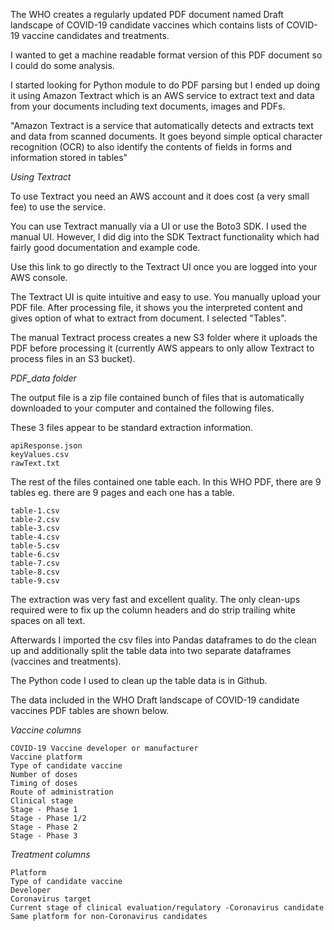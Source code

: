 The WHO creates a regularly updated PDF document named Draft landscape of COVID-19 candidate vaccines which contains lists of COVID-19 vaccine candidates and treatments.

I wanted to get a machine readable format version of this PDF document so I could do some analysis.

I started looking for Python module to do PDF parsing but I ended up doing it using Amazon Textract which is an AWS service to extract text and data from your documents including text documents, images and PDFs.

"Amazon Textract is a service that automatically detects and extracts text and data from scanned documents. It goes beyond simple optical character recognition (OCR) to also identify the contents of fields in forms and information stored in tables"

*Using Textract*

To use Textract you need an AWS account and it does cost (a very small fee) to use the service.

You can use Textract manually via a UI or use the Boto3 SDK. I used the manual UI. However, I did dig into the SDK Textract functionality which had fairly good documentation and example code.

Use this link to go directly to the Textract UI once you are logged into your AWS console.

The Textract UI is quite intuitive and easy to use. You manually upload your PDF file. After processing file, it shows you the interpreted content and gives option of what to extract from document. I selected "Tables".

The manual Textract process creates a new S3 folder where it uploads the PDF before processing it (currently AWS appears to only allow Textract to process files in an S3 bucket).

*PDF_data folder*

The output file is a zip file contained bunch of files that is automatically downloaded to your computer and contained the following files.

These 3 files appear to be standard extraction information.

    apiResponse.json
    keyValues.csv
    rawText.txt

The rest of the files contained one table each. In this WHO PDF, there are 9 tables eg. there are 9 pages and each one has a table.

    table-1.csv
    table-2.csv
    table-3.csv
    table-4.csv
    table-5.csv
    table-6.csv
    table-7.csv
    table-8.csv
    table-9.csv

The extraction was very fast and excellent quality. The only clean-ups required were to fix up the column headers and do strip trailing white spaces on all text.

Afterwards I imported the csv files into Pandas dataframes to do the clean up and additionally split the table data into two separate dataframes (vaccines and treatments).

The Python code I used to clean up the table data is in Github.

The data included in the WHO Draft landscape of COVID-19 candidate vaccines PDF tables are shown below.

*Vaccine columns*

    COVID-19 Vaccine developer or manufacturer
    Vaccine platform
    Type of candidate vaccine
    Number of doses
    Timing of doses
    Route of administration
    Clinical stage
    Stage - Phase 1
    Stage - Phase 1/2
    Stage - Phase 2
    Stage - Phase 3

*Treatment columns*

    Platform
    Type of candidate vaccine
    Developer
    Coronavirus target
    Current stage of clinical evaluation/regulatory -Coronavirus candidate
    Same platform for non-Coronavirus candidates